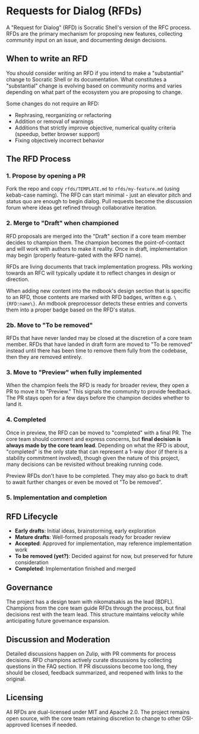 # Requests for Dialog (RFDs)

A "Request for Dialog" (RFD) is Socratic Shell's version of the RFC process. RFDs are the primary mechanism for proposing new features, collecting community input on an issue, and documenting design decisions.

## When to write an RFD

You should consider writing an RFD if you intend to make a "substantial" change to Socratic Shell or its documentation. What constitutes a "substantial" change is evolving based on community norms and varies depending on what part of the ecosystem you are proposing to change.

Some changes do not require an RFD:
- Rephrasing, reorganizing or refactoring
- Addition or removal of warnings
- Additions that strictly improve objective, numerical quality criteria (speedup, better browser support)
- Fixing objectively incorrect behavior

## The RFD Process

### 1. Propose by opening a PR

Fork the repo and copy `rfds/TEMPLATE.md` to `rfds/my-feature.md` (using kebab-case naming). The RFD can start minimal - just an elevator pitch and status quo are enough to begin dialog. Pull requests become the discussion forum where ideas get refined through collaborative iteration.

### 2. Merge to "Draft" when championed

RFD proposals are merged into the "Draft" section if a core team member decides to champion them. The champion becomes the point-of-contact and will work with authors to make it reality. Once in draft, implementation may begin (properly feature-gated with the RFD name).

RFDs are living documents that track implementation progress. PRs working towards an RFC will typically update it to reflect changes in design or direction.

When adding new content into the mdbook's design section that is specific to an RFD, those contents are marked with RFD badges, written e.g. `\{RFD:name\}`. An mdbook preprocessor detects these entries and converts them into a proper badge based on the RFD's status.

### 2b. Move to "To be removed"

RFDs that have never landed may be closed at the discretion of a core team member. RFDs that have landed in draft form are moved to "To be removed" instead until there has been time to remove them fully from the codebase, then they are removed entirely.

### 3. Move to "Preview" when fully implemented

When the champion feels the RFD is ready for broader review, they open a PR to move it to "Preview." This signals the community to provide feedback. The PR stays open for a few days before the champion decides whether to land it.

### 4. Completed

Once in preview, the RFD can be moved to "completed" with a final PR. The core team should comment and express concerns, but **final decision is always made by the core team lead**. Depending on what the RFD is about, "completed" is the only state that can represent a 1-way door (if there is a stability commitment involved), though given the nature of this project, many decisions can be revisited without breaking running code.

Preview RFDs don't have to be completed. They may also go back to draft to await further changes or even be moved ot "To be removed".

### 5. Implementation and completion

## RFD Lifecycle

- **Early drafts**: Initial ideas, brainstorming, early exploration
- **Mature drafts**: Well-formed proposals ready for broader review  
- **Accepted**: Approved for implementation, may reference implementation work
- **To be removed (yet?)**: Decided against for now, but preserved for future consideration
- **Completed**: Implementation finished and merged

## Governance

The project has a design team with nikomatsakis as the lead (BDFL). Champions from the core team guide RFDs through the process, but final decisions rest with the team lead. This structure maintains velocity while anticipating future governance expansion.

## Discussion and Moderation

Detailed discussions happen on Zulip, with PR comments for process decisions. RFD champions actively curate discussions by collecting questions in the FAQ section. If PR discussions become too long, they should be closed, feedback summarized, and reopened with links to the original.

## Licensing

All RFDs are dual-licensed under MIT and Apache 2.0. The project remains open source, with the core team retaining discretion to change to other OSI-approved licenses if needed.
